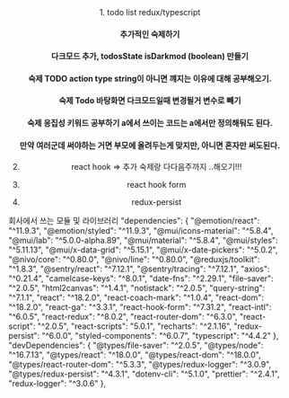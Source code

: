 <div align=center>
1. todo list redux/typescript

#### 추가적인 숙제하기

#### 다크모드 추가, todosState isDarkmod (boolean) 만들기

#### 숙제 TODO action type string이 아니면 꺠지는 이유에 대해 공부해오기.

#### 숙제 Todo 바탕화면 다크모드일때 변경될거 변수로 빼기

#### 숙제 응집성 키워드 공부하기 a에서 쓰이는 코드는 a에서만 정의해둬도 된다.

#### 만약 여러군데 써야하는 거면 부모에 올려두는게 맞지만, 아니면 혼자만 써도된다.

2. react hook
   => 추가 숙제랑 다다음주까지 ..해오기!!!

3. react hook form
4. redux-persist
</div>

회사에서 쓰는 모듈 및 라이브러리
"dependencies": {
"@emotion/react": "^11.9.3",
"@emotion/styled": "^11.9.3",
"@mui/icons-material": "^5.8.4",
"@mui/lab": "^5.0.0-alpha.89",
"@mui/material": "^5.8.4",
"@mui/styles": "^5.11.13",
"@mui/x-data-grid": "^5.15.1",
"@mui/x-date-pickers": "^5.0.2",
"@nivo/core": "^0.80.0",
"@nivo/line": "^0.80.0",
"@reduxjs/toolkit": "^1.8.3",
"@sentry/react": "^7.12.1",
"@sentry/tracing": "^7.12.1",
"axios": "^0.21.4",
"camelcase-keys": "^8.0.1",
"date-fns": "^2.29.1",
"file-saver": "^2.0.5",
"html2canvas": "^1.4.1",
"notistack": "^2.0.5",
"query-string": "^7.1.1",
"react": "^18.2.0",
"react-coach-mark": "^1.0.4",
"react-dom": "^18.2.0",
"react-ga": "^3.3.1",
"react-hook-form": "^7.31.2",
"react-intl": "^6.0.5",
"react-redux": "^8.0.2",
"react-router-dom": "^6.3.0",
"react-script": "^2.0.5",
"react-scripts": "5.0.1",
"recharts": "^2.1.16",
"redux-persist": "^6.0.0",
"styled-components": "^6.0.7",
"typescript": "^4.4.2"
},
"devDependencies": {
"@types/file-saver": "^2.0.5",
"@types/node": "^16.7.13",
"@types/react": "^18.0.0",
"@types/react-dom": "^18.0.0",
"@types/react-router-dom": "^5.3.3",
"@types/redux-logger": "^3.0.9",
"@types/redux-persist": "^4.3.1",
"dotenv-cli": "^5.1.0",
"prettier": "^2.4.1",
"redux-logger": "^3.0.6"
},
